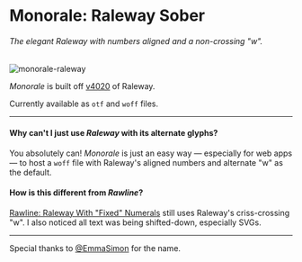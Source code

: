 # Monorale: Raleway Sober

###### The elegant _Raleway_ with numbers aligned and a non-crossing "w".

![monorale-raleway](https://user-images.githubusercontent.com/12996081/32284539-f112f3da-befd-11e7-9c48-07789df31b78.png)

_Monorale_ is built off [v4020](https://github.com/impallari/Raleway/tree/master/fonts/v4020) of Raleway.

Currently available as `otf` and `woff` files.

---

#### Why can't I just use _Raleway_ with its alternate glyphs?

You absolutely can! _Monorale_ is just an easy way — especially for web apps — to host a `woff` file with Raleway's aligned numbers and alternate "w" as the default.

#### How is this different from _Rawline_?

[Rawline: Raleway With "Fixed" Numerals](https://github.com/h-ibaldo/Raleway_Fixed_Numerals/) still uses Raleway's criss-crossing "w". I also noticed all text was being shifted-down, especially SVGs.

---

Special thanks to [@EmmaSimon](https://github.com/EmmaSimon) for the name.
